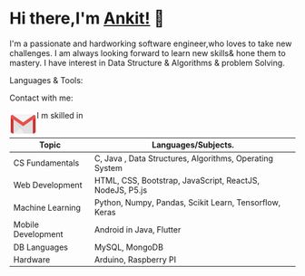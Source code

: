 # Hi there,I'm [Ankit!](http://ankitsadhu.me/) 👋

I'm a passionate and hardworking software engineer,who loves to take new challenges. I  am always looking forward to learn new skills& hone them to mastery.
I have interest in Data Structure & Algorithms & problem Solving.



Languages & Tools:

Contact with me:

<a href="mailto:ankitsadhu3@gmail.com">
  <img align="left" alt="ankitsadhu3@gmail.com" width="48px" src="https://github.com/ankitsadhu/ankitsadhu/blob/master/icons8-gmail-48.png" />
</a>

I m skilled in 

|    Topic          |  Languages/Subjects.                                     |                             
|-------------------|----------------------------------------------------------|
| CS Fundamentals   | C, Java , Data Structures, Algorithms, Operating System  |
| Web Development   | HTML, CSS, Bootstrap, JavaScript, ReactJS, NodeJS, P5.js |
| Machine Learning  | Python, Numpy, Pandas, Scikit Learn, Tensorflow, Keras   |
| Mobile Development| Android in Java, Flutter                                 |
| DB Languages      | MySQL, MongoDB                                           |
| Hardware          | Arduino, Raspberry PI                                    |

